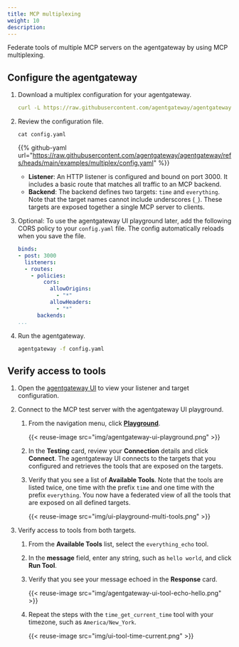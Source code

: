 ```yaml
---
title: MCP multiplexing
weight: 10
description:
---
```


Federate tools of multiple MCP servers on the agentgateway by using MCP multiplexing.

## Configure the agentgateway

1. Download a multiplex configuration for your agentgateway.

   ```yaml
   curl -L https://raw.githubusercontent.com/agentgateway/agentgateway/refs/heads/main/examples/multiplex/config.yaml -o config.yaml
   ```

2. Review the configuration file. 

   ```
   cat config.yaml
   ```

   {{% github-yaml url="https://raw.githubusercontent.com/agentgateway/agentgateway/refs/heads/main/examples/multiplex/config.yaml" %}}

   * **Listener**: An HTTP listener is configured and bound on port 3000. It includes a basic route that matches all traffic to an MCP backend.
   * **Backend**: The backend defines two targets: `time` and `everything`. Note that the target names cannot include underscores (`_`). These targets are exposed together a single MCP server to clients.

3. Optional: To use the agentgateway UI playground later, add the following CORS policy to your `config.yaml` file. The config automatically reloads when you save the file.
      
      ```yaml
      binds:
      - post: 3000
        listeners:
        - routes:
          - policies:
              cors:
                allowOrigins:
                  - "*"
                allowHeaders:
                  - "*"
            backends:
      ...
      ```

4. Run the agentgateway. 
   ```sh
   agentgateway -f config.yaml
   ```

## Verify access to tools

1. Open the [agentgateway UI](http://localhost:15000/ui/) to view your listener and target configuration.

2. Connect to the MCP test server with the agentgateway UI playground. 

   1. From the navigation menu, click [**Playground**](http://localhost:15000/ui/playground/).
      
      {{< reuse-image src="img/agentgateway-ui-playground.png" >}}

   2. In the **Testing** card, review your **Connection** details and click **Connect**. The agentgateway UI connects to the targets that you configured and retrieves the tools that are exposed on the targets. 
   
   3. Verify that you see a list of **Available Tools**. Note that the tools are listed twice, one time with the prefix `time` and one time with the prefix `everything`. You now have a federated view of all the tools that are exposed on all defined targets.
   
      {{< reuse-image src="img/ui-playground-multi-tools.png" >}}

3. Verify access to tools from both targets. 
   1. From the **Available Tools** list, select the `everything_echo` tool. 
   2. In the **message** field, enter any string, such as `hello world`, and click **Run Tool**. 
   3. Verify that you see your message echoed in the **Response** card. 
   
      {{< reuse-image src="img/agentgateway-ui-tool-echo-hello.png" >}}
   4. Repeat the steps with the `time_get_current_time` tool with your timezone, such as `America/New_York`. 
   
      {{< reuse-image src="img/ui-tool-time-current.png" >}}
